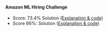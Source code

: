 #### Amazon ML Hiring Challenge
* Score: 73.4% Solution ([Explanation & code](https://github.com/anu0012/Amazon-ML-Hiring-Challenge))
* Score 66%: Solution ([Explanation & code](https://github.com/devNaresh/AmazonHiringChallange))
